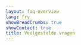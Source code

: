 ```yaml
---
layout: faq-overview
lang: fry
showBreadCrumbs: true
showContact: true
title: Veelgestelde vragen
---
```

